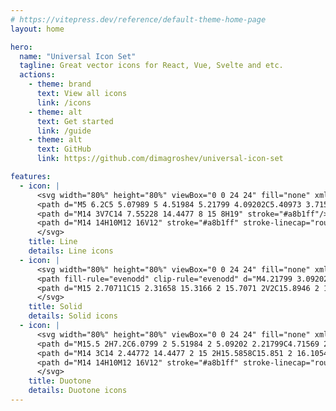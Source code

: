 ```yaml
---
# https://vitepress.dev/reference/default-theme-home-page
layout: home

hero:
  name: "Universal Icon Set"
  tagline: Great vector icons for React, Vue, Svelte and etc.
  actions:
    - theme: brand
      text: View all icons
      link: /icons
    - theme: alt
      text: Get started
      link: /guide
    - theme: alt
      text: GitHub
      link: https://github.com/dimagroshev/universal-icon-set

features:
  - icon: |
      <svg width="80%" height="80%" viewBox="0 0 24 24" fill="none" xmlns="http://www.w3.org/2000/svg">
      <path d="M5 6.2C5 5.07989 5 4.51984 5.21799 4.09202C5.40973 3.71569 5.71569 3.40973 6.09202 3.21799C6.51984 3 7.07989 3 8.2 3H13.6745C14.1637 3 14.4083 3 14.6385 3.05526C14.8425 3.10425 15.0376 3.18506 15.2166 3.29472C15.4184 3.4184 15.5914 3.59135 15.9373 3.93726L18.0627 6.06274C18.4086 6.40865 18.5816 6.5816 18.7053 6.78343C18.8149 6.96237 18.8957 7.15746 18.9447 7.36154C19 7.59171 19 7.8363 19 8.32548V17.8C19 18.9201 19 19.4802 18.782 19.908C18.5903 20.2843 18.2843 20.5903 17.908 20.782C17.4802 21 16.9201 21 15.8 21H8.2C7.07989 21 6.51984 21 6.09202 20.782C5.71569 20.5903 5.40973 20.2843 5.21799 19.908C5 19.4802 5 18.9201 5 17.8V6.2Z" stroke="#a8b1ff"/>
      <path d="M14 3V7C14 7.55228 14.4477 8 15 8H19" stroke="#a8b1ff"/>
      <path d="M14 14H10M12 16V12" stroke="#a8b1ff" stroke-linecap="round"/>
      </svg>
    title: Line
    details: Line icons
  - icon: |
      <svg width="80%" height="80%" viewBox="0 0 24 24" fill="none" xmlns="http://www.w3.org/2000/svg">
      <path fill-rule="evenodd" clip-rule="evenodd" d="M4.21799 3.09202C4 3.51984 4 4.0799 4 5.2V18.8C4 19.9201 4 20.4802 4.21799 20.908C4.40973 21.2843 4.71569 21.5903 5.09202 21.782C5.51984 22 6.0799 22 7.2 22H16.8C17.9201 22 18.4802 22 18.908 21.782C19.2843 21.5903 19.5903 21.2843 19.782 20.908C20 20.4802 20 19.9201 20 18.8V10.6C20 10.0399 20 9.75992 19.891 9.54601C19.7951 9.35785 19.6422 9.20487 19.454 9.10899C19.2401 9 18.9601 9 18.4 9H16.2C15.0799 9 14.5198 9 14.092 8.78201C13.7157 8.59027 13.4097 8.28431 13.218 7.90798C13 7.48016 13 6.9201 13 5.8V3.6C13 3.03995 13 2.75992 12.891 2.54601C12.7951 2.35785 12.6422 2.20487 12.454 2.10899C12.2401 2 11.9601 2 11.4 2H7.2C6.0799 2 5.51984 2 5.09202 2.21799C4.71569 2.40973 4.40973 2.71569 4.21799 3.09202ZM12.5 12C12.5 11.7239 12.2761 11.5 12 11.5C11.7239 11.5 11.5 11.7239 11.5 12V13.5H10C9.72386 13.5 9.5 13.7239 9.5 14C9.5 14.2761 9.72386 14.5 10 14.5H11.5V16C11.5 16.2761 11.7239 16.5 12 16.5C12.2761 16.5 12.5 16.2761 12.5 16V14.5H14C14.2761 14.5 14.5 14.2761 14.5 14C14.5 13.7239 14.2761 13.5 14 13.5H12.5V12Z" fill="#a8b1ff"/>
      <path d="M15 2.70711C15 2.31658 15.3166 2 15.7071 2V2C15.8946 2 16.0745 2.0745 16.2071 2.20711L19.7929 5.79289C19.9255 5.9255 20 6.10536 20 6.29289V6.29289C20 6.68342 19.6834 7 19.2929 7H16C15.4477 7 15 6.55228 15 6V2.70711Z" fill="#a8b1ff"/>
      </svg>
    title: Solid
    details: Solid icons
  - icon: |
      <svg width="80%" height="80%" viewBox="0 0 24 24" fill="none" xmlns="http://www.w3.org/2000/svg">
      <path d="M15.5 2H7.2C6.0799 2 5.51984 2 5.09202 2.21799C4.71569 2.40973 4.40973 2.71569 4.21799 3.09202C4 3.51984 4 4.0799 4 5.2V18.8C4 19.9201 4 20.4802 4.21799 20.908C4.40973 21.2843 4.71569 21.5903 5.09202 21.782C5.51984 22 6.07989 22 7.2 22H16.8C17.9201 22 18.4802 22 18.908 21.782C19.2843 21.5903 19.5903 21.2843 19.782 20.908C20 20.4802 20 19.9201 20 18.8V6.5L15.5 2Z" fill="#646997"/>
      <path d="M14 3C14 2.44772 14.4477 2 15 2H15.5858C15.851 2 16.1054 2.10536 16.2929 2.29289L19.7071 5.70711C19.8946 5.89464 20 6.149 20 6.41421V7C20 7.55228 19.5523 8 19 8H15C14.4477 8 14 7.55228 14 7V3Z" fill="#a8b1ff"/>
      <path d="M14 14H10M12 16V12" stroke="#a8b1ff" stroke-linecap="round"/>
      </svg>
    title: Duotone
    details: Duotone icons
---
```


